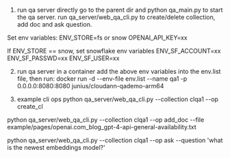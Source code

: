 
1. run qa server directly
go to the parent dir and python qa_main.py to start the qa server.
run qa_server/web_qa_cli.py to create/delete collection, add doc and ask question.

Set env variables:
ENV_STORE=fs or snow
OPENAI_API_KEY=xx

If ENV_STORE == snow, set snowflake env variables
ENV_SF_ACCOUNT=xx
ENV_SF_PASSWD=xx
ENV_SF_USER=xx

2. run qa server in a container
add the above env variables into the env.list file, then run:
docker run -d --env-file env.list --name qa1 -p 0.0.0.0:8080:8080 junius/cloudann-qademo-arm64

3. example cli ops
python qa_server/web_qa_cli.py --collection clqa1 --op create_cl

python qa_server/web_qa_cli.py --collection clqa1 --op add_doc --file example/pages/openai.com_blog_gpt-4-api-general-availability.txt

python qa_server/web_qa_cli.py --collection clqa1 --op ask --question 'what is the newest embeddings model?'
